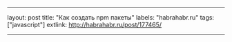 ---

layout: post
title: "Как создать npm пакеты"
labels: "habrahabr.ru"
tags: ["javascript"]
extlink: http://habrahabr.ru/post/177465/

---
